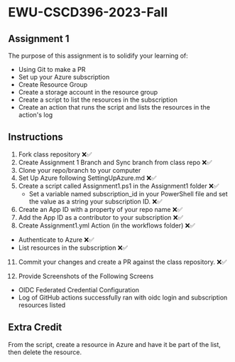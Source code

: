 # EWU-CSCD396-2023-Fall

## Assignment 1

The purpose of this assignment is to solidify your learning of:

- Using Git to make a PR
- Set up your Azure subscription
- Create Resource Group
- Create a storage account in the resource group
- Create a script to list the resources in the subscription
- Create an action that runs the script and lists the resources in the action's log

## Instructions

1. Fork class repository ❌✅
2. Create Assignment 1 Branch and Sync branch from class repo ❌✅
3. Clone your repo/branch to your computer
4. Set Up Azure following SettingUpAzure.md ❌✅
5. Create a script called Assignment1.ps1 in the Assignment1 folder ❌✅
   - Set a variable named subscription_id in your PowerShell file and set the value as a string your subscription ID. ❌✅
6. Create an App ID with a property of your repo name ❌✅
7. Add the App ID as a contributor to your subscription ❌✅
8. Create Assignment1.yml Action (in the workflows folder) ❌✅

- Authenticate to Azure ❌✅
- List resources in the subscription ❌✅

11. Commit your changes and create a PR against the class repository. ❌✅

12. Provide Screenshots of the Following Screens

- OIDC Federated Credential Configuration
- Log of GitHub actions successfully ran with oidc login and subscription resources listed

## Extra Credit

From the script, create a resource in Azure and have it be part of the list, then delete the resource.
